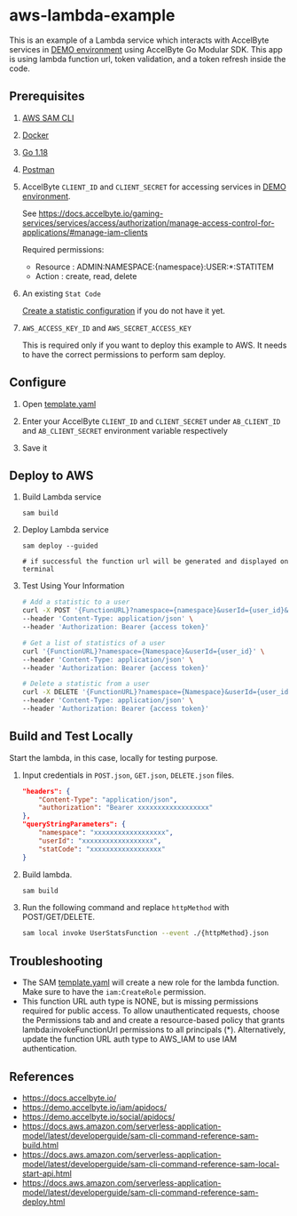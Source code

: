 # aws-lambda-example

This is an example of a Lambda service which interacts with AccelByte services
in [DEMO environment](https://demo.accelbyte.io) using AccelByte Go Modular SDK.
This app is using lambda function url, token validation, and a token refresh inside the code.

## Prerequisites

1. [AWS SAM CLI](https://docs.aws.amazon.com/serverless-application-model/latest/developerguide/serverless-sam-cli-install.html)

2. [Docker](https://docs.docker.com/engine/install/)

3. [Go 1.18](https://go.dev/dl/) 

4. [Postman](https://www.postman.com/downloads/)

5. AccelByte `CLIENT_ID` and `CLIENT_SECRET` for accessing services in 
   [DEMO environment](https://demo.accelbyte.io).

   See https://docs.accelbyte.io/gaming-services/services/access/authorization/manage-access-control-for-applications/#manage-iam-clients

    Required permissions:

    - Resource : ADMIN:NAMESPACE:{namespace}:USER:*:STATITEM
	- Action : create, read, delete

6. An existing `Stat Code`

   [Create a statistic configuration](https://docs.accelbyte.io/gaming-services/services/storage/statistics/tracking-game-wide-global-statistics/#configure-user-and-global-statistics)
    if you do not have it yet. 

7. `AWS_ACCESS_KEY_ID` and `AWS_SECRET_ACCESS_KEY`

    This is required only if you want to deploy this example to AWS.
    It needs to have the correct permissions to perform sam deploy. 

## Configure

1. Open [template.yaml](template.yaml)

2. Enter your AccelByte `CLIENT_ID` and `CLIENT_SECRET` under `AB_CLIENT_ID` 
   and `AB_CLIENT_SECRET` environment variable respectively

3. Save it

## Deploy to AWS

1. Build Lambda service

    ```
    sam build
    ```

2. Deploy Lambda service

    ```
    sam deploy --guided
   
    # if successful the function url will be generated and displayed on terminal
    ```

3. Test Using Your Information
    ```bash
    # Add a statistic to a user
    curl -X POST '{FunctionURL}?namespace={namespace}&userId={user_id}&statCode={stat_code}' \
    --header 'Content-Type: application/json' \
    --header 'Authorization: Bearer {access token}'
    
    # Get a list of statistics of a user
    curl '{FunctionURL}?namespace={Namespace}&userId={user_id}' \
    --header 'Content-Type: application/json' \
    --header 'Authorization: Bearer {access token}'
    
    # Delete a statistic from a user
    curl -X DELETE '{FunctionURL}?namespace={Namespace}&userId={user_id}&statCode={stat_code}' \
    --header 'Content-Type: application/json' \
    --header 'Authorization: Bearer {access token}'
    ```


## Build and Test Locally

Start the lambda, in this case, locally for testing purpose.

1. Input credentials in `POST.json`, `GET.json`, `DELETE.json` files.

    ```json
    "headers": {
        "Content-Type": "application/json",
        "authorization": "Bearer xxxxxxxxxxxxxxxxxx"
    },
    "queryStringParameters": {
        "namespace": "xxxxxxxxxxxxxxxxxx",
        "userId": "xxxxxxxxxxxxxxxxxx",
        "statCode": "xxxxxxxxxxxxxxxxxx"
    }
    ```
2. Build lambda.

    ```bash
    sam build
    ```

3. Run the following command and replace `httpMethod` with POST/GET/DELETE.

    ```bash
    sam local invoke UserStatsFunction --event ./{httpMethod}.json
    ```

## Troubleshooting

- The SAM [template.yaml](template.yaml) will create a new role for the lambda function. Make sure to have the `iam:CreateRole` permission.
- This function URL auth type is NONE, but is missing permissions required for public access. To allow unauthenticated requests, choose the Permissions tab and and create a resource-based policy that grants lambda:invokeFunctionUrl permissions to all principals (*). Alternatively, update the function URL auth type to AWS_IAM to use IAM authentication.

## References

- https://docs.accelbyte.io/
- https://demo.accelbyte.io/iam/apidocs/
- https://demo.accelbyte.io/social/apidocs/
- https://docs.aws.amazon.com/serverless-application-model/latest/developerguide/sam-cli-command-reference-sam-build.html
- https://docs.aws.amazon.com/serverless-application-model/latest/developerguide/sam-cli-command-reference-sam-local-start-api.html
- https://docs.aws.amazon.com/serverless-application-model/latest/developerguide/sam-cli-command-reference-sam-deploy.html
